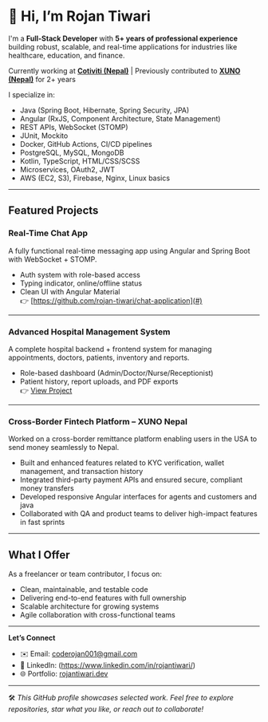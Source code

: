 # 👋 Hi, I’m Rojan Tiwari

 I'm a **Full-Stack Developer** with **5+ years of professional experience** building robust, scalable, and real-time applications for industries like healthcare, education, and finance.

 Currently working at **[Cotiviti (Nepal)](https://www.cotiviti.com.np)** | Previously contributed to **[XUNO (Nepal)](https://nepal.xuno.co)** for 2+ years

 I specialize in:
-  Java (Spring Boot, Hibernate, Spring Security, JPA)
-  Angular (RxJS, Component Architecture, State Management)
-  REST APIs, WebSocket (STOMP)
-  JUnit, Mockito
-  Docker, GitHub Actions, CI/CD pipelines
-  PostgreSQL, MySQL, MongoDB
-  Kotlin, TypeScript, HTML/CSS/SCSS
-  Microservices, OAuth2, JWT
-  AWS (EC2, S3), Firebase, Nginx, Linux basics

---

##  Featured Projects

###  Real-Time Chat App
A fully functional real-time messaging app using Angular and Spring Boot with WebSocket + STOMP.
- Auth system with role-based access
- Typing indicator, online/offline status
- Clean UI with Angular Material  
👉 [https://github.com/rojan-tiwari/chat-application](#)

---

###  Advanced Hospital Management System
A complete hospital backend + frontend system for managing appointments, doctors, patients, inventory and reports.
- Role-based dashboard (Admin/Doctor/Nurse/Receptionist)
- Patient history, report uploads, and PDF exports  
👉 [View Project](#)

---

### Cross-Border Fintech Platform – XUNO Nepal
Worked on a cross-border remittance platform enabling users in the USA to send money seamlessly to Nepal.

- Built and enhanced features related to KYC verification, wallet management, and transaction history
- Integrated third-party payment APIs and ensured secure, compliant money transfers
- Developed responsive Angular interfaces for agents and customers and java
- Collaborated with QA and product teams to deliver high-impact features in fast sprints

---

##  What I Offer

As a freelancer or team contributor, I focus on:
- Clean, maintainable, and testable code
- Delivering end-to-end features with full ownership
- Scalable architecture for growing systems
- Agile collaboration with cross-functional teams

---

 **Let’s Connect**  
- ✉️ Email: [coderojan001@gmail.com](mailto:coderojan001@gmail.com)  
- 💼 LinkedIn: (https://www.linkedin.com/in/rojantiwari/)
- 🌐 Portfolio: [rojantiwari.dev](#) 

---

🛠️ *This GitHub profile showcases selected work. Feel free to explore repositories, star what you like, or reach out to collaborate!*
